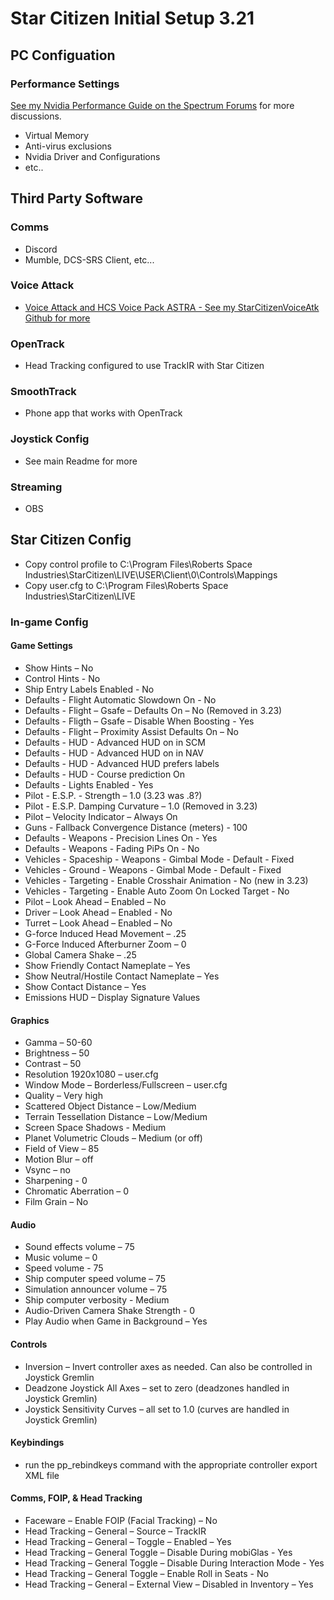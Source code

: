 # Star Citizen Initial Setup 3.21

## PC Configuation
### Performance Settings
[See my Nvidia Performance Guide on the Spectrum Forums](https://robertsspaceindustries.com/spectrum/community/SC/forum/51473/thread/my-nvidia-performance-settings) for more discussions.
  * Virtual Memory
  * Anti-virus exclusions
  * Nvidia Driver and Configurations
  * etc..

## Third Party Software
### Comms
  * Discord
  * Mumble, DCS-SRS Client, etc...
### Voice Attack
  * [Voice Attack and HCS Voice Pack ASTRA - See my StarCitizenVoiceAtk Github for more](https://github.com/Chadarius/StarCitizenVoiceAtk) 
### OpenTrack
  * Head Tracking configured to use TrackIR with Star Citizen
### SmoothTrack
  * Phone app that works with OpenTrack
### Joystick Config
  * See main Readme for more
### Streaming
  * OBS

## Star Citizen Config
  * Copy control profile to C:\Program Files\Roberts Space Industries\StarCitizen\LIVE\USER\Client\0\Controls\Mappings
  * Copy user.cfg to C:\Program Files\Roberts Space Industries\StarCitizen\LIVE
### In-game Config
#### Game Settings
  * Show Hints – No
  * Control Hints - No
  * Ship Entry Labels Enabled - No
  * Defaults - Flight Automatic Slowdown On - No
  * Defaults - Flight – Gsafe – Defaults On – No (Removed in 3.23)
  * Defaults - Fligth – Gsafe – Disable When Boosting - Yes
  * Defaults - Flight – Proximity Assist Defaults On – No 
  * Defaults - HUD - Advanced HUD on in SCM
  * Defaults - HUD - Advanced HUD on in NAV
  * Defaults - HUD - Advanced HUD prefers labels
  * Defaults - HUD - Course prediction On
  * Defaults - Lights Enabled - Yes
  * Pilot - E.S.P. - Strength – 1.0 (3.23 was .8?)
  * Pilot - E.S.P. Damping Curvature – 1.0 (Removed in 3.23)
  * Pilot – Velocity Indicator – Always On
  * Guns - Fallback Convergence Distance (meters) - 100
  * Defaults - Weapons - Precision Lines On - Yes
  * Defaults - Weapons - Fading PiPs On - No
  * Vehicles - Spaceship - Weapons - Gimbal Mode - Default - Fixed
  * Vehicles - Ground - Weapons - Gimbal Mode - Default - Fixed
  * Vehicles - Targeting - Enable Crosshair Animation - No (new in 3.23)
  * Vehicles - Targeting - Enable Auto Zoom On Locked Target - No
  * Pilot – Look Ahead – Enabled – No 
  * Driver – Look Ahead – Enabled - No
  * Turret – Look Ahead – Enabled – No 
  * G-force Induced Head Movement – .25
  * G-Force Induced Afterburner Zoom – 0
  * Global Camera Shake – .25
  * Show Friendly Contact Nameplate – Yes
  * Show Neutral/Hostile Contact Nameplate – Yes
  * Show Contact Distance – Yes
  * Emissions HUD – Display Signature Values

#### Graphics
  * Gamma – 50-60
  * Brightness – 50
  * Contrast – 50
  * Resolution 1920x1080 – user.cfg
  * Window Mode – Borderless/Fullscreen – user.cfg
  * Quality – Very high
  * Scattered Object Distance – Low/Medium
  * Terrain Tessellation Distance – Low/Medium
  * Screen Space Shadows - Medium
  * Planet Volumetric Clouds – Medium (or off)
  * Field of View – 85 
  * Motion Blur – off
  * Vsync – no
  * Sharpening - 0
  * Chromatic Aberration – 0
  * Film Grain – No
#### Audio
  * Sound effects volume – 75
  * Music volume – 0
  * Speed volume - 75
  * Ship computer speed volume – 75
  * Simulation announcer volume – 75
  * Ship computer verbosity - Medium
  * Audio-Driven Camera Shake Strength - 0
  * Play Audio when Game in Background – Yes 
#### Controls
  * Inversion – Invert controller axes as needed. Can also be controlled in Joystick Gremlin
  * Deadzone Joystick All Axes – set to zero (deadzones handled in Joystick Gremlin)
  * Joystick Sensitivity Curves – all set to 1.0 (curves are handled in Joystick Gremlin)
#### Keybindings
  * run the pp_rebindkeys command with the appropriate controller export XML file
#### Comms, FOIP, & Head Tracking
  * Faceware – Enable FOIP (Facial Tracking) – No
  * Head Tracking – General – Source – TrackIR
  * Head Tracking – General – Toggle – Enabled – Yes
  * Head Tracking – General Toggle – Disable During mobiGlas - Yes
  * Head Tracking – General Toggle – Disable During Interaction Mode - Yes
  * Head Tracking – General Toggle – Enable Roll in Seats - No
  * Head Tracking – General – External View – Disabled in Inventory – Yes
